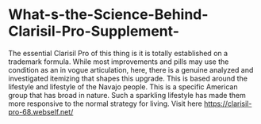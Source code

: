 # What-s-the-Science-Behind-Clarisil-Pro-Supplement-
The essential Clarisil Pro of this thing is it is totally established on a trademark formula. While most improvements and pills may use the condition as an in vogue articulation, here, there is a genuine analyzed and investigated itemizing that shapes this upgrade. This is based around the lifestyle and lifestyle of the Navajo people. This is a specific American group that has broad in nature. Such a sparkling lifestyle has made them more responsive to the normal strategy for living. Visit here https://clarisil-pro-68.webself.net/
